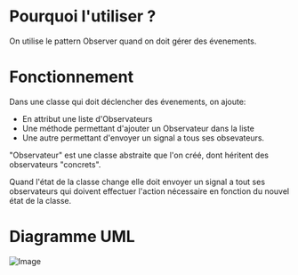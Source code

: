 # Pourquoi l'utiliser ?

On utilise le pattern Observer quand on doit gérer des évenements.

# Fonctionnement

Dans une classe qui doit déclencher des évenements, on ajoute:
- En attribut une liste d'Observateurs
- Une méthode permettant d'ajouter un Observateur dans la liste
- Une autre permettant d'envoyer un signal a tous ses obsevateurs.
  
  
"Observateur" est une classe abstraite que l'on créé, dont héritent des observateurs "concrets".  
  
Quand l'état de la classe change elle doit envoyer un signal a tout ses observateurs qui doivent effectuer l'action nécessaire en fonction du nouvel état de la classe.

# Diagramme UML

![Image](https://upload.wikimedia.org/wikipedia/commons/thumb/8/8d/Observer.svg/854px-Observer.svg.png)
